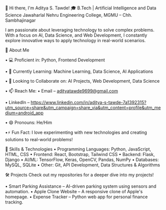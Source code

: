 👋 Hi there, I'm Aditya S. Tawde!
🎓 B.Tech | Artificial Intelligence and Data Science
Jawaharlal Nehru Engineering College, MGMU – Chh. Sambhajinagar

I am passionate about leveraging technology to solve complex problems. With a focus on AI, Data Science, and Web Development, I constantly explore innovative ways to apply technology in real-world scenarios.

🚀 About Me

• 💻 Proficient in: Python, Frontend Development

• 🌱 Currently Learning: Machine Learning, Data Science, AI Applications

• 🤝 Looking to Collaborate on: AI Projects, Web Development, Data Science

• 📫 Reach Me:
• Email – adityatawde9699@gmail.com

• LinkedIn – https://www.linkedin.com/in/aditya-s-tawde-7a1392315?utm_source=share&utm_campaign=share_via&utm_content=profile&utm_medium=android_app

• 😄 Pronouns: He/Him

•⚡ Fun Fact: I love experimenting with new technologies and creating solutions to real-world problems!

🔧 Skills & Technologies
• Programming Languages: Python, JavaScript, HTML, CSS
• Frontend: React, Bootstrap, Tailwind CSS
• Backend: Flask, Django
• AI/ML: TensorFlow, Keras, OpenCV, Pandas, NumPy
• Databases: MySQL, SQLite
• Other: Git, API Development, Data Structures & Algorithms

🛠️ Projects
Check out my repositories for a deeper dive into my projects!

 • Smart Parking Assistance – AI-driven parking system using sensors and automation.
 • Apple Clone Website – A responsive clone of Apple's homepage.
 • Expense Tracker – Python web app for personal finance tracking.

<!--- adityatawde9699/adityatawde9699 is a ✨ special ✨ repository because its `README.md` (this file) appears on your GitHub profile. You can click the Preview link to take a look at your changes. --->
